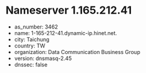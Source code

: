 # Nameserver 1.165.212.41

* as_number: 3462
* name: 1-165-212-41.dynamic-ip.hinet.net.
* city: Taichung
* country: TW
* organization: Data Communication Business Group
* version: dnsmasq-2.45
* dnssec: false
